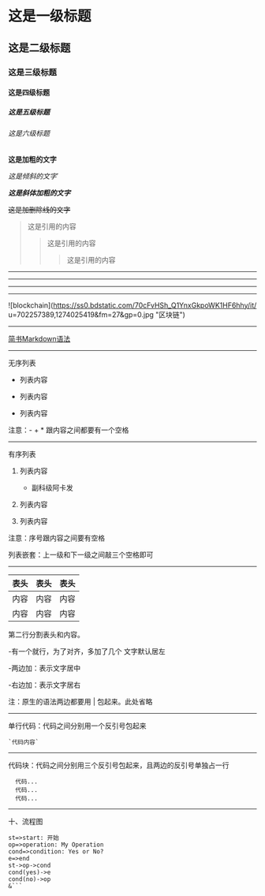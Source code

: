 # 这是一级标题
## 这是二级标题
### 这是三级标题
#### 这是四级标题
##### 这是五级标题
###### 这是六级标题



**这是加粗的文字**

*这是倾斜的文字*`

***这是斜体加粗的文字***

~~这是加删除线的文字~~

>这是引用的内容
>>这是引用的内容
>>>这是引用的内容

---
----
***
*****

![blockchain](https://ss0.bdstatic.com/70cFvHSh_Q1YnxGkpoWK1HF6hhy/it/
u=702257389,1274025419&fm=27&gp=0.jpg "区块链")

---

<a href="https://www.jianshu.com/p/191d1e21f7ed" target="_blank">简书Markdown语法</a>

---

无序列表

- 列表内容
+ 列表内容
* 列表内容

注意：- + * 跟内容之间都要有一个空格

----

有序列表

1. 列表内容

   - 副科级阿卡发

2. 列表内容
3. 列表内容

注意：序号跟内容之间要有空格

列表嵌套：上一级和下一级之间敲三个空格即可


---

表头|表头|表头
---|:--:|---:
内容|内容|内容
内容|内容|内容

第二行分割表头和内容。

-有一个就行，为了对齐，多加了几个
文字默认居左

-两边加：表示文字居中

-右边加：表示文字居右

注：原生的语法两边都要用 | 包起来。此处省略

---
单行代码：代码之间分别用一个反引号包起来

    `代码内容`

---

代码块：代码之间分别用三个反引号包起来，且两边的反引号单独占一行

```
  代码...
  代码...
  代码...
```

---

十、流程图

```flow
st=>start: 开始
op=>operation: My Operation
cond=>condition: Yes or No?
e=>end
st->op->cond
cond(yes)->e
cond(no)->op
&```
